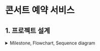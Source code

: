 # 콘서트 예약 서비스 

## 1. 프로젝트 설계 
<details>
<summary> Milestone, Flowchart, Sequence diagram</summary>

### Milestone
- [Milestone 문서 링크](https://docs.google.com/spreadsheets/d/1i9oEs6TZyc6xhpA1JSr8YnbOr1RjcxkH)

### Flowchart
<img src="docs/flowchart_concert_241231.png">

### Sequence Diagram

#### <span style="color: green;">1. 예약가능날짜조회API </span>
<img src="docs/concert_예약가능날짜조회API.png">
<br><br><br><br>

#### <span style="color: green;">2. 예약가능좌석정보조회API </span>
<img src="docs/concert_예약가능좌석정보조회API.png">
<br><br><br><br>

#### <span style="color: green;">3. 좌석예약요청API </span>
<img src="docs/concert_좌석예약요청API.png">
<br><br><br><br>

#### <span style="color: green;"> 4. 잔액충전및조회API </span>
<img src="docs/concert_잔액충전및조회API.png">
<br><br><br><br>

#### <span style="color: green;"> 5. 결제API </span>
<img src="docs/concert_결제API.png">
<br><br><br><br>

</details>